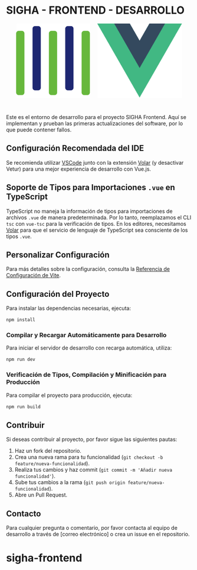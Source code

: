 # SIGHA - FRONTEND - DESARROLLO

<div style="display: flex; align-items: center; gap: 20px; justify-content: center; padding-bottom: 30px">
  <img src="src/assets/logoSIGHA.svg" alt="Logo SIGHA" height="200">
  <img src="src/assets/logo.svg" alt="Logo Vue" height="200">
</div>

Este es el entorno de desarrollo para el proyecto SIGHA Frontend. Aquí se implementan y prueban las primeras actualizaciones del software, por lo que puede contener fallos.

## Configuración Recomendada del IDE

Se recomienda utilizar [VSCode](https://code.visualstudio.com/) junto con la extensión [Volar](https://marketplace.visualstudio.com/items?itemName=Vue.volar) (y desactivar Vetur) para una mejor experiencia de desarrollo con Vue.js.

## Soporte de Tipos para Importaciones `.vue` en TypeScript

TypeScript no maneja la información de tipos para importaciones de archivos `.vue` de manera predeterminada. Por lo tanto, reemplazamos el CLI `tsc` con `vue-tsc` para la verificación de tipos. En los editores, necesitamos [Volar](https://marketplace.visualstudio.com/items?itemName=Vue.volar) para que el servicio de lenguaje de TypeScript sea consciente de los tipos `.vue`.

## Personalizar Configuración

Para más detalles sobre la configuración, consulta la [Referencia de Configuración de Vite](https://vite.dev/config/).

## Configuración del Proyecto

Para instalar las dependencias necesarias, ejecuta:

```sh
npm install
```

### Compilar y Recargar Automáticamente para Desarrollo

Para iniciar el servidor de desarrollo con recarga automática, utiliza:

```sh
npm run dev
```

### Verificación de Tipos, Compilación y Minificación para Producción

Para compilar el proyecto para producción, ejecuta:

```sh
npm run build
```

## Contribuir

Si deseas contribuir al proyecto, por favor sigue las siguientes pautas:

1. Haz un fork del repositorio.
2. Crea una nueva rama para tu funcionalidad (`git checkout -b feature/nueva-funcionalidad`).
3. Realiza tus cambios y haz commit (`git commit -m 'Añadir nueva funcionalidad'`).
4. Sube tus cambios a la rama (`git push origin feature/nueva-funcionalidad`).
5. Abre un Pull Request.

## Contacto

Para cualquier pregunta o comentario, por favor contacta al equipo de desarrollo a través de [correo electrónico] o crea un issue en el repositorio.

# sigha-frontend
